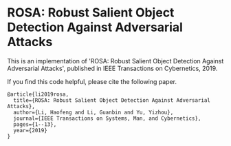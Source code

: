 # ROSA: Robust Salient Object Detection Against Adversarial Attacks

This is an implementation of 'ROSA: Robust Salient Object Detection Against Adversarial Attacks', published in IEEE Transactions on Cybernetics, 2019. 

If you find this code helpful, please cite the following paper.
```
@article{li2019rosa,
  title={ROSA: Robust Salient Object Detection Against Adversarial Attacks},
  author={Li, Haofeng and Li, Guanbin and Yu, Yizhou},
  journal={IEEE Transactions on Systems, Man, and Cybernetics},
  pages={1--13},
  year={2019}
}
```
